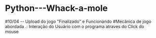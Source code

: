# Python---Whack-a-mole
#10/04 -- Upload do jogo "Finalizado" e Funcionando 
#Mecânica de jogo abordada .: Interação do Usuário com o programa atraves do Click do mouse
 
